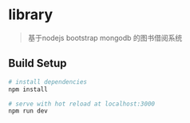 # library

> 基于nodejs bootstrap mongodb 的图书借阅系统

## Build Setup

``` bash
# install dependencies
npm install

# serve with hot reload at localhost:3000
npm run dev

